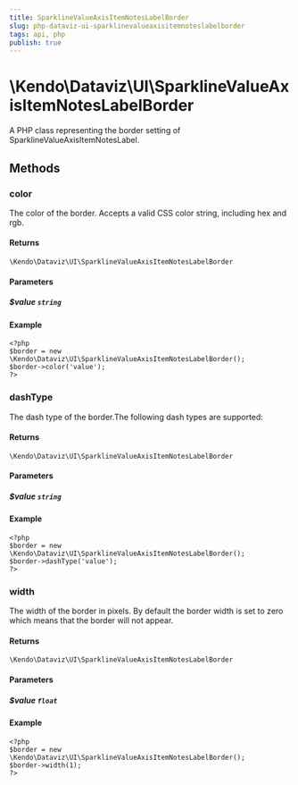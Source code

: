 ```yaml
---
title: SparklineValueAxisItemNotesLabelBorder
slug: php-dataviz-ui-sparklinevalueaxisitemnoteslabelborder
tags: api, php
publish: true
---
```


# \Kendo\Dataviz\UI\SparklineValueAxisItemNotesLabelBorder

A PHP class representing the border setting of SparklineValueAxisItemNotesLabel.


## Methods

### color
The color of the border. Accepts a valid CSS color string, including hex and rgb.

#### Returns
`\Kendo\Dataviz\UI\SparklineValueAxisItemNotesLabelBorder`

#### Parameters

##### $value `string`



#### Example 
    <?php
    $border = new \Kendo\Dataviz\UI\SparklineValueAxisItemNotesLabelBorder();
    $border->color('value');
    ?>

### dashType
The dash type of the border.The following dash types are supported:

#### Returns
`\Kendo\Dataviz\UI\SparklineValueAxisItemNotesLabelBorder`

#### Parameters

##### $value `string`



#### Example 
    <?php
    $border = new \Kendo\Dataviz\UI\SparklineValueAxisItemNotesLabelBorder();
    $border->dashType('value');
    ?>

### width
The width of the border in pixels. By default the border width is set to zero which means that the border will not appear.

#### Returns
`\Kendo\Dataviz\UI\SparklineValueAxisItemNotesLabelBorder`

#### Parameters

##### $value `float`



#### Example 
    <?php
    $border = new \Kendo\Dataviz\UI\SparklineValueAxisItemNotesLabelBorder();
    $border->width(1);
    ?>


